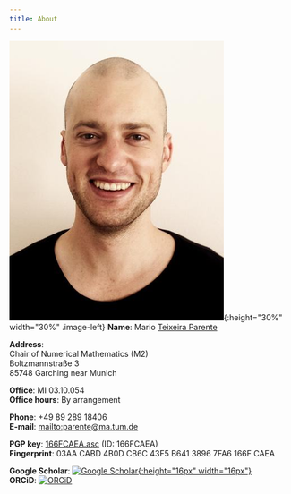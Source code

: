 ```yaml
---
title: About
---
```

<style type="text/css">
.image-left {
  display: block;
  margin-left: 3%;
  margin-right: auto;
  float: right;
}
</style>
![Mario Teixeira Parente](assets/images/mtp.jpg){:height="30%" width="30%" .image-left}
**Name**: Mario <u>Teixeira Parente</u>
	
**Address**:  
Chair of Numerical Mathematics (M2)  
Boltzmannstraße 3  
85748 Garching near Munich
	
**Office**: MI 03.10.054  
**Office hours**: By arrangement
	
**Phone**: +49 89 289 18406  
**E-mail**: <mailto:parente@ma.tum.de>

**PGP key**: [166FCAEA.asc](assets/files/166FCAEA.asc) (ID: 166FCAEA)  
**Fingerprint**: 03AA CABD 4B0D CB6C 43F5 B641 3896 7FA6 166F CAEA

**Google Scholar**: [![Google Scholar](https://scholar.google.com/favicon.ico){:height="16px" width="16px"}](https://scholar.google.de/citations?user=GTpjMXwAAAAJ)  
**ORCiD**: [![ORCiD](https://orcid.org/sites/default/files/images/orcid_16x16.png)](https://orcid.org/0000-0002-1924-8730)

